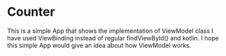 # Counter
This is a simple App that shows the implementation of ViewModel class
I have used ViewBinding instead of regular findViewById() and kotlin.
I hope this simple App would give an idea about how ViewModel works.
